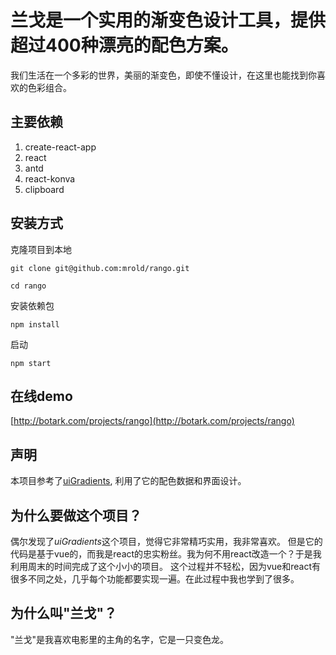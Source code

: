 # 兰戈是一个实用的渐变色设计工具，提供超过400种漂亮的配色方案。

我们生活在一个多彩的世界，美丽的渐变色，即使不懂设计，在这里也能找到你喜欢的色彩组合。

## 主要依赖

1. create-react-app
2. react
3. antd
4. react-konva
5. clipboard

## 安装方式

克隆项目到本地

```
git clone git@github.com:mrold/rango.git

cd rango
```

安装依赖包

```
npm install
```

启动

```
npm start
```

## 在线demo

[http://botark.com/projects/rango](http://botark.com/projects/rango)


## 声明

本项目参考了[uiGradients](https://github.com/ghosh/uiGradients), 利用了它的配色数据和界面设计。

## 为什么要做这个项目？

偶尔发现了*uiGradients*这个项目，觉得它非常精巧实用，我非常喜欢。
但是它的代码是基于vue的，而我是react的忠实粉丝。我为何不用react改造一个？于是我利用周末的时间完成了这个小小的项目。
这个过程并不轻松，因为vue和react有很多不同之处，几乎每个功能都要实现一遍。在此过程中我也学到了很多。

## 为什么叫"兰戈"？

"兰戈"是我喜欢电影里的主角的名字，它是一只变色龙。




